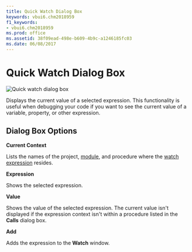 ```yaml
---
title: Quick Watch Dialog Box
keywords: vbui6.chm2018959
f1_keywords:
- vbui6.chm2018959
ms.prod: office
ms.assetid: 38f09ead-498e-b609-4b9c-a1246185fc03
ms.date: 06/08/2017
---
```



# Quick Watch Dialog Box


![Quick watch dialog box](../../../images/instwtch_ZA01201619.gif)



Displays the current value of a selected expression. This functionality is useful when debugging your code if you want to see the current value of a variable, property, or other expression.

## Dialog Box Options

 **Current Context**

Lists the names of the project, [module](../../Glossary/vbe-glossary.md#module), and procedure where the [watch expression](../../Glossary/vbe-glossary.md#watch-expression) resides.

 **Expression**

Shows the selected expression.

 **Value**

Shows the value of the selected expression. The current value isn't displayed if the expression context isn't within a procedure listed in the  **Calls** dialog box.

 **Add**

Adds the expression to the  **Watch** window.


